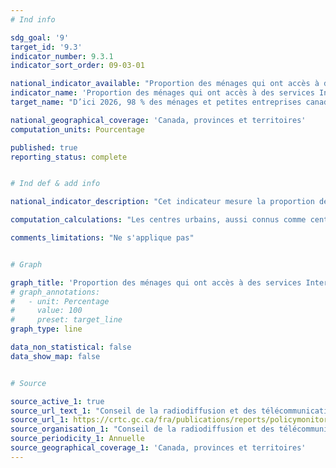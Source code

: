 ```yaml
---
# Ind info

sdg_goal: '9'
target_id: '9.3'
indicator_number: 9.3.1
indicator_sort_order: 09-03-01

national_indicator_available: "Proportion des ménages qui ont accès à des services Internet à large bande à des vitesses de 50/10 Mbps"
indicator_name: 'Proportion des ménages qui ont accès à des services Internet à large bande à des vitesses de 50/10 Mbps'
target_name: "D’ici 2026, 98 % des ménages et petites entreprises canadiens ont accès à l’Internet à des vitesses de téléchargement de 50 Mbps et de téléversement de 10 Mbps, avec l’objectif de connecter tous les Canadiens à ces vitesses d’ici 2030"

national_geographical_coverage: 'Canada, provinces et territoires' 
computation_units: Pourcentage

published: true
reporting_status: complete


# Ind def & add info

national_indicator_description: "Cet indicateur mesure la proportion des ménages qui ont accès à des services Internet à large bande à des vitesses de téléchargement de 50 Mbps et de téléversement de 10 Mbps et des données illimitées." 

computation_calculations: "Les centres urbains, aussi connus comme centres de population de petite, moyenne et grande taille, sont classés comme suit : les centres de population de petite taille comptent une population de 1 000 à 29 999 habitants; les centres de population de moyenne taille comptent une population de 30 000 à 99 999 habitants; et les centres de population urbains de grande taille comptent une population de 100 000 habitants et plus. Les collectivités rurales comprennent les régions comptant moins de 1 000 habitants et une densité de population de 400 habitants ou moins par kilomètre carré."

comments_limitations: "Ne s'applique pas"


# Graph 

graph_title: 'Proportion des ménages qui ont accès à des services Internet à large bande à des vitesses de 50/10 Mbps'
# graph_annotations:
#   - unit: Percentage
#     value: 100
#     preset: target_line
graph_type: line

data_non_statistical: false
data_show_map: false


# Source

source_active_1: true
source_url_text_1: "Conseil de la radiodiffusion et des télécommunications canadiennes.  Tendances actuelles – Large bande à haute vitesse"
source_url_1: https://crtc.gc.ca/fra/publications/reports/policymonitoring/ban.htm
source_organisation_1: "Conseil de la radiodiffusion et des télécommunications canadiennes"
source_periodicity_1: Annuelle
source_geographical_coverage_1: 'Canada, provinces et territoires'
---
```

